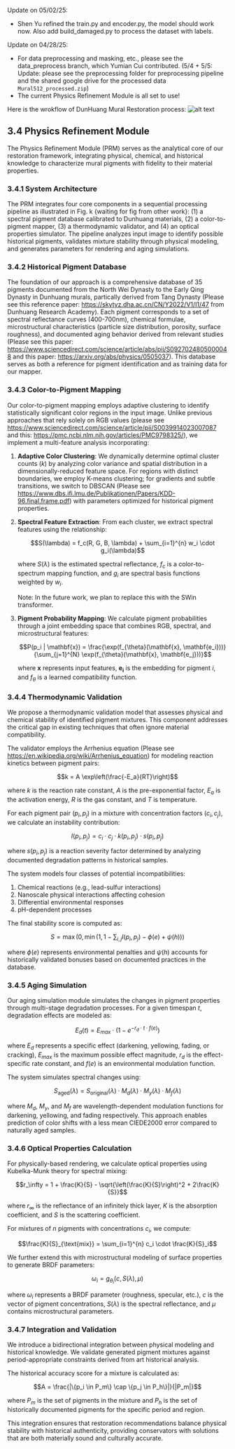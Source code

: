 Update on 05/02/25:

- Shen Yu refined the train.py and encoder.py, the model should work now. Also add build_damaged.py to process the dataset with labels.

Update on 04/28/25:

- For data preprocessing and masking, etc., please see the data_preprocess branch, which Yumian Cui contributed. (5/4 + 5/5: Update: please see the preprocessing folder for preprocessing pipeline and the shared google drive for the processed data `Mural512_processed.zip`)
- The current Physics Refinement Module is all set to use!

Here is the wrokflow of DunHuang Mural Restoration process:
![alt text](https://github.com/rili0214/Dunhuang/blob/main/Images/efficient_workflow.png)

## 3.4 Physics Refinement Module

The Physics Refinement Module (PRM) serves as the analytical core of our restoration framework, integrating physical, chemical, and historical knowledge to characterize mural pigments with fidelity to their material properties.

### 3.4.1 System Architecture

The PRM integrates four core components in a sequential processing pipeline as illustrated in Fig. k {waiting for fig from other work}: (1) a spectral pigment database calibrated to Dunhuang materials, (2) a color-to-pigment mapper, (3) a thermodynamic validator, and (4) an optical properties simulator. The pipeline analyzes input image to identify possible historical pigments, validates mixture stability through physical modeling, and generates parameters for rendering and aging simulations.

### 3.4.2 Historical Pigment Database

The foundation of our approach is a comprehensive database of 35 pigments documented from the North Wei Dynasty to the Early Qing Dynasty in Dunhuang murals, partically derived from Tang Dynasty (Please see this reference paper: https://skytyz.dha.ac.cn/CN/Y2022/V1/I1/47 from Dunhuang Research Academy). Each pigment corresponds to a set of spectral reflectance curves (400-700nm), chemical formulae, microstructural characteristics (particle size distribution, porosity, surface roughness), and documented aging behavior derived from relevant studies (Please see this paper: https://www.sciencedirect.com/science/article/abs/pii/S0927024805000048 and this paper: https://arxiv.org/abs/physics/0505037). This database serves as both a reference for pigment identification and as training data for our mapper.

### 3.4.3 Color-to-Pigment Mapping

Our color-to-pigment mapping employs adaptive clustering to identify statistically significant color regions in the input image. Unlike previous approaches that rely solely on RGB values (please see https://www.sciencedirect.com/science/article/pii/S0039914023007087 and this: https://pmc.ncbi.nlm.nih.gov/articles/PMC9798325/), we implement a multi-feature analysis incorporating:

1. **Adaptive Color Clustering**: We dynamically determine optimal cluster counts ($k$) by analyzing color variance and spatial distribution in a dimensionally-reduced feature space. For regions with distinct boundaries, we employ K-means clustering; for gradients and subtle transitions, we switch to DBSCAN (Please see https://www.dbs.ifi.lmu.de/Publikationen/Papers/KDD-96.final.frame.pdf) with parameters optimized for historical pigment properties.

2. **Spectral Feature Extraction**: From each cluster, we extract spectral features using the relationship:
   
   $$S(\lambda) = f_c(R, G, B, \lambda) + \sum_{i=1}^{n} w_i \cdot g_i(\lambda)$$
   
   where $S(\lambda)$ is the estimated spectral reflectance, $f_c$ is a color-to-spectrum mapping function, and $g_i$ are spectral basis functions weighted by $w_i$.

   Note: In the future work, we plan to replace this with the SWin transformer.

3. **Pigment Probability Mapping**: We calculate pigment probabilities through a joint embedding space that combines RGB, spectral, and microstructural features:
   
   $$P(p_i | \mathbf{x}) = \frac{\exp(f_{\theta}(\mathbf{x}, \mathbf{e_i}))}{\sum_{j=1}^{N} \exp(f_{\theta}(\mathbf{x}, \mathbf{e_j}))}$$
   
   where $\mathbf{x}$ represents input features, $\mathbf{e_i}$ is the embedding for pigment $i$, and $f_{\theta}$ is a learned compatibility function.

### 3.4.4 Thermodynamic Validation

We propose a thermodynamic validation model that assesses physical and chemical stability of identified pigment mixtures. This component addresses the critical gap in existing techniques that often ignore material compatibility.

The validator employs the Arrhenius equation (Please see https://en.wikipedia.org/wiki/Arrhenius_equation) for modeling reaction kinetics between pigment pairs:

$$k = A \exp\left(\frac{-E_a}{RT}\right)$$

where $k$ is the reaction rate constant, $A$ is the pre-exponential factor, $E_a$ is the activation energy, $R$ is the gas constant, and $T$ is temperature.

For each pigment pair $(p_i, p_j)$ in a mixture with concentration factors $(c_i, c_j)$, we calculate an instability contribution:

$$I(p_i, p_j) = c_i \cdot c_j \cdot k(p_i, p_j) \cdot s(p_i, p_j)$$

where $s(p_i, p_j)$ is a reaction severity factor determined by analyzing documented degradation patterns in historical samples.

The system models four classes of potential incompatibilities:
1. Chemical reactions (e.g., lead-sulfur interactions)
2. Nanoscale physical interactions affecting cohesion
3. Differential environmental responses
4. pH-dependent processes

The final stability score is computed as:

$$S = \max\left(0, \min\left(1, 1 - \sum_{i,j} I(p_i, p_j) - \phi(e) + \psi(h)\right)\right)$$

where $\phi(e)$ represents environmental penalties and $\psi(h)$ accounts for historically validated bonuses based on documented practices in the database.

### 3.4.5 Aging Simulation

Our aging simulation module simulates the changes in pigment properties through multi-stage degradation processes. For a given timespan $t$, degradation effects are modeled as:

$$E_d(t) = E_{max} \cdot (1 - e^{-r_d \cdot t \cdot f(e)})$$

where $E_d$ represents a specific effect (darkening, yellowing, fading, or cracking), $E_{max}$ is the maximum possible effect magnitude, $r_d$ is the effect-specific rate constant, and $f(e)$ is an environmental modulation function.

The system simulates spectral changes using:

$$S_{\text{aged}}(\lambda) = S_{\text{original}}(\lambda) \cdot M_d(\lambda) \cdot M_y(\lambda) \cdot M_f(\lambda)$$

where $M_d$, $M_y$, and $M_f$ are wavelength-dependent modulation functions for darkening, yellowing, and fading respectively. This approach enables prediction of color shifts with a less mean CIEDE2000 error compared to naturally aged samples.

### 3.4.6 Optical Properties Calculation

For physically-based rendering, we calculate optical properties using Kubelka-Munk theory for spectral mixing:

$$r_\infty = 1 + \frac{K}{S} - \sqrt{\left(\frac{K}{S}\right)^2 + 2\frac{K}{S}}$$

where $r_\infty$ is the reflectance of an infinitely thick layer, $K$ is the absorption coefficient, and $S$ is the scattering coefficient.

For mixtures of $n$ pigments with concentrations $c_i$, we compute:

$$\frac{K}{S}_{\text{mix}} = \sum_{i=1}^{n} c_i \cdot \frac{K}{S}_i$$

We further extend this with microstructural modeling of surface properties to generate BRDF parameters:

$$\omega_i = g_{\theta_i}(c, S(\lambda), \mu)$$

where $\omega_i$ represents a BRDF parameter (roughness, specular, etc.), $c$ is the vector of pigment concentrations, $S(\lambda)$ is the spectral reflectance, and $\mu$ contains microstructural parameters.

### 3.4.7 Integration and Validation

We introduce a bidirectional integration between physical modeling and historical knowledge. We validate generated pigment mixtures against period-appropriate constraints derived from art historical analysis.

The historical accuracy score for a mixture is calculated as:

$$A = \frac{|\{p_i \in P_m\} \cap \{p_j \in P_h\}|}{|P_m|}$$

where $P_m$ is the set of pigments in the mixture and $P_h$ is the set of historically documented pigments for the specific period and region.

This integration ensures that restoration recommendations balance physical stability with historical authenticity, providing conservators with solutions that are both materially sound and culturally accurate.
